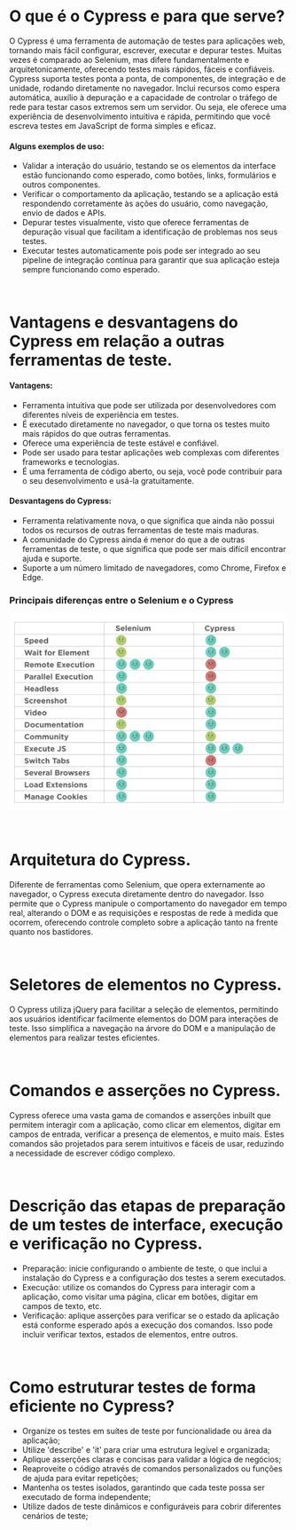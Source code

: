 # O que é o Cypress e para que serve?
O Cypress é uma ferramenta de automação de testes para aplicações web, tornando mais fácil configurar, escrever, executar e depurar testes. Muitas vezes é comparado ao Selenium, mas difere fundamentalmente e arquitetonicamente, oferecendo testes mais rápidos, fáceis e confiáveis. 
Cypress suporta testes ponta a ponta, de componentes, de integração e de unidade, rodando diretamente no navegador. Inclui recursos como espera automática, auxílio à depuração e a capacidade de controlar o tráfego de rede para testar casos extremos sem um servidor. Ou seja, ele oferece uma experiência de desenvolvimento intuitiva e rápida, permitindo que você escreva testes em JavaScript de forma simples e eficaz.

#### Alguns exemplos de uso:
- Validar a interação do usuário, testando se os elementos da interface estão funcionando como esperado, como botões, links, formulários e outros componentes.
- Verificar o comportamento da aplicação, testando se a aplicação está respondendo corretamente às ações do usuário, como navegação, envio de dados e APIs.
- Depurar testes visualmente, visto que oferece ferramentas de depuração visual que facilitam a identificação de problemas nos seus testes.
- Executar testes automaticamente pois pode ser integrado ao seu pipeline de integração contínua para garantir que sua aplicação esteja sempre funcionando como esperado.

<br>

# Vantagens e desvantagens do Cypress em relação a outras ferramentas de teste.
#### Vantagens:
- Ferramenta intuitiva que pode ser utilizada por desenvolvedores com diferentes níveis de experiência em testes.
- É executado diretamente no navegador, o que torna os testes muito mais rápidos do que outras ferramentas.
- Oferece uma experiência de teste estável e confiável.
- Pode ser usado para testar aplicações web complexas com diferentes frameworks e tecnologias.
- É uma ferramenta de código aberto, ou seja, você pode contribuir para o seu desenvolvimento e usá-la gratuitamente.

#### Desvantagens do Cypress:
- Ferramenta relativamente nova, o que significa que ainda não possui todos os recursos de outras ferramentas de teste mais maduras.
- A comunidade do Cypress ainda é menor do que a de outras ferramentas de teste, o que significa que pode ser mais difícil encontrar ajuda e suporte.
- Suporte a um número limitado de navegadores, como Chrome, Firefox e Edge.

### Principais diferenças entre o Selenium e o Cypress
![image](assets/6.Selenium%20vs%20Cypress.png)

<br>

# Arquitetura do Cypress.
Diferente de ferramentas como Selenium, que opera externamente ao navegador, o Cypress executa diretamente dentro do navegador. Isso permite que o Cypress manipule o comportamento do navegador em tempo real, alterando o DOM e as requisições e respostas de rede à medida que ocorrem, oferecendo controle completo sobre a aplicação tanto na frente quanto nos bastidores.

<br>

# Seletores de elementos no Cypress.
O Cypress utiliza jQuery para facilitar a seleção de elementos, permitindo aos usuários identificar facilmente elementos do DOM para interações de teste. Isso simplifica a navegação na árvore do DOM e a manipulação de elementos para realizar testes eficientes.

<br>

# Comandos e asserções no Cypress.
Cypress oferece uma vasta gama de comandos e asserções inbuilt que permitem interagir com a aplicação, como clicar em elementos, digitar em campos de entrada, verificar a presença de elementos, e muito mais. Estes comandos são projetados para serem intuitivos e fáceis de usar, reduzindo a necessidade de escrever código complexo.

<br>

# Descrição das etapas de preparação de um testes de interface, execução e verificação no Cypress.
- Preparação: inicie configurando o ambiente de teste, o que inclui a instalação do Cypress e a configuração dos testes a serem executados.
- Execução: utilize os comandos do Cypress para interagir com a aplicação, como visitar uma página, clicar em botões, digitar em campos de texto, etc.
- Verificação: aplique asserções para verificar se o estado da aplicação está conforme esperado após a execução dos comandos. Isso pode incluir verificar textos, estados de elementos, entre outros.

<br>

# Como estruturar testes de forma eficiente no Cypress?
- Organize os testes em suítes de teste por funcionalidade ou área da aplicação;
- Utilize 'describe' e 'it' para criar uma estrutura legível e organizada;
- Aplique asserções claras e concisas para validar a lógica de negócios;
- Reaproveite o código através de comandos personalizados ou funções de ajuda para evitar repetições;
- Mantenha os testes isolados, garantindo que cada teste possa ser executado de forma independente;
- Utilize dados de teste dinâmicos e configuráveis para cobrir diferentes cenários de teste;
